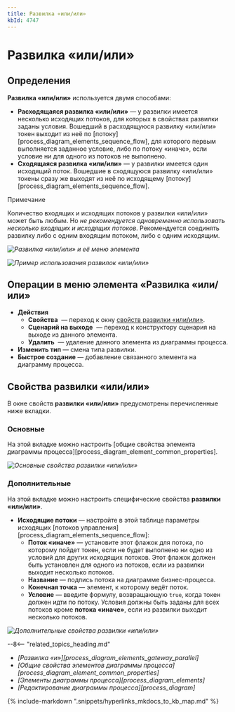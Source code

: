 ```yaml
---
title: Развилка «или/или»
kbId: 4747
---
```


# Развилка «или/или»

## Определения

**Развилка «или/или»** используется двумя способами:

- **Расходящаяся развилка «или/или»** — у развилки имеется несколько исходящих потоков, для которых в свойствах развилки заданы условия. Вошедший в расходящуюся развилку «или/или» токен выходит из неё по [потоку][process_diagram_elements_sequence_flow], для которого первым выполняется заданное условие, либо по потоку «иначе», если условие ни для одного из потоков не выполнено.
- **Сходящаяся развилка «или/или»** — у развилки имеется один исходящий поток. Вошедшие в сходящуюся развилку «или/или» токены сразу же выходят из неё по исходящему [потоку][process_diagram_elements_sequence_flow].

Примечание

Количество входящих и исходящих потоков у развилки «или/или» может быть любым. Но *не рекомендуется одновременно использовать несколько входящих и исходящих потоков*. Рекомендуется соединять развилку либо с одним входящим потоком, либо с одним исходящим.

_![Развилка «или/или» и её меню элемента](/platform/v5.0/business_apps/diagrams/process_diagram/process_diagram_elements/gateways/img/exclusive_gateway.png)_

_![Пример использования развилок «или/или»](/platform/v5.0/business_apps/diagrams/process_diagram/process_diagram_elements/gateways/img/exclusive_gateway_example.png)_

## Операции в меню элемента «Развилка «или/или»

- **Действия**
  - **Свойства** *‌* — переход к окну [свойств развилки «или/или»](#свойства-развилки-илиили).
  - **Сценарий на выходе** *‌* — переход к конструктору сценария на выходе из данного элемента.
  - **Удалить** *‌* — удаление данного элемента из диаграммы процесса.
- **Изменить тип** — смена типа развилки.
- **Быстрое создание** — добавление связанного элемента на диаграмму процесса.

## Свойства развилки «или/или»

В окне свойств **развилки «или/или»** предусмотрены перечисленные ниже вкладки.

### Основные

На этой вкладке можно настроить [общие свойства элемента диаграммы процесса][process_diagram_element_common_properties].

_![Основные свойства развилки «или/или»](/platform/v5.0/business_apps/diagrams/process_diagram/process_diagram_elements/gateways/img/exclusive_gateway_general_properties.png)_

### Дополнительные

На этой вкладке можно настроить специфические свойства **развилки «или/или»**.

- **Исходящие потоки** — настройте в этой таблице параметры исходящих [потоков управления][process_diagram_elements_sequence_flow]:
  - **Поток «иначе»** — установите этот флажок для потока, по которому пойдет токен, если не будет выполнено ни одно из условий для других исходящих потоков. Этот флажок должен быть установлен для одного из потоков, если из развилки выходит несколько потоков.
  - **Название** — подпись потока на диаграмме бизнес-процесса.
  - **Конечная точка** — элемент, к которому ведёт поток.
  - **Условие** — введите формулу, возвращающую `true`, когда токен должен идти по потоку. Условия должны быть заданы для всех потоков кроме **потока «иначе»**, если из развилки выходит несколько потоков.

_![Дополнительные свойства развилки «или/или»](/platform/v5.0/business_apps/diagrams/process_diagram/process_diagram_elements/gateways/img/exclusive_gateway_advanced_propertes.png)_

--8<-- "related_topics_heading.md"

- *[Развилка «и»][process_diagram_elements_gateway_parallel]*
- *[Общие свойства элементов диаграммы процесса][process_diagram_element_common_properties]*
- *[Элементы диаграммы процесса][process_diagram_elements]*
- *[Редактирование диаграммы процесса][process_diagram]*

{% include-markdown ".snippets/hyperlinks_mkdocs_to_kb_map.md" %}
